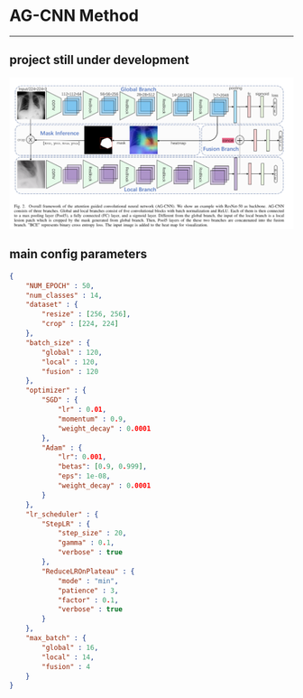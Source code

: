 # AG-CNN Method
------

## project still under development

![method](https://github.com/Ien001/AG-CNN/blob/master/Screen%20Shot%202019-04-03%20at%2011.45.38%20AM.png)

## main config parameters

```json
{
	"NUM_EPOCH" : 50,
	"num_classes" : 14,
	"dataset" : {
		"resize" : [256, 256],
		"crop" : [224, 224]
	},
	"batch_size" : {
		"global" : 120,
		"local" : 120,
		"fusion" : 120
	},
	"optimizer" : {
		"SGD" : {
			"lr" : 0.01,
			"momentum" : 0.9,
			"weight_decay" : 0.0001
		},
		"Adam" : {
			"lr": 0.001,
			"betas": [0.9, 0.999], 
			"eps": 1e-08, 
			"weight_decay" : 0.0001
		}
	},
	"lr_scheduler" : {
		"StepLR" : {
			"step_size" : 20, 
			"gamma" : 0.1,
			"verbose" : true
		},
		"ReduceLROnPlateau" : {
			"mode" : "min", 
			"patience" : 3,
			"factor" : 0.1,
			"verbose" : true
		}
	},
	"max_batch" : {
		"global" : 16,
		"local" : 14,
		"fusion" : 4
	}
}
```
